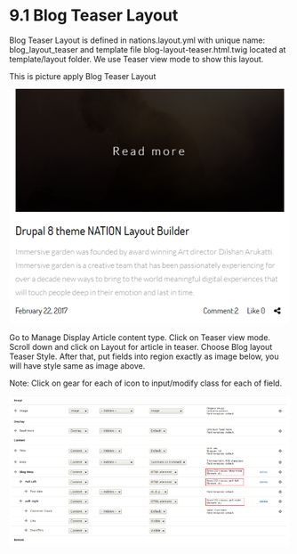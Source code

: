 # 9.1 Blog Teaser Layout

Blog Teaser Layout is defined in nations.layout.yml with unique name: blog\_layout\_teaser and template file blog-layout-teaser.html.twig located at template/layout folder. We use Teaser view mode to show this layout.

This is picture apply Blog Teaser Layout

![](.gitbook/assets/blog-teaser.png)



Go to Manage Display Article content type. Click on Teaser view mode. Scroll down and click on Layout for article in teaser. Choose Blog layout Teaser Style. After that, put fields into region exactly as image below, you will have style same as image above.

Note: Click on gear for each of icon to input/modify class for each of field.

![](.gitbook/assets/blog-teaser-layout-ds.png)

